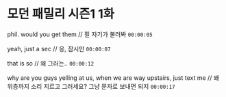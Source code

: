 # 모던 패밀리 시즌1 1화

phil. would you get them // 필 자기가 불러봐 `00:00:05`

yeah, just a sec // 응, 잠시만 `00:00:07`

that is so // 왜 그러는.. `00:00:12`

why are you guys yelling at us, when we are way upstairs, just text me // 왜 위층까지 소리 지르고 그러세요? 그냥 문자로 보내면 되지 `00:00:17`